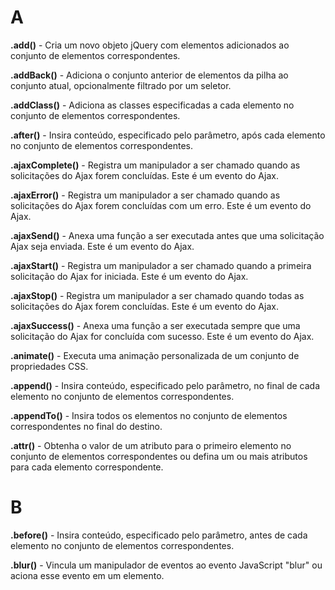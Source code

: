 # A

**.add()** - Cria um novo objeto jQuery com elementos adicionados ao conjunto de elementos correspondentes.

**.addBack()** - Adiciona o conjunto anterior de elementos da pilha ao conjunto atual, opcionalmente filtrado por um seletor.

**.addClass()** - Adiciona as classes especificadas a cada elemento no conjunto de elementos correspondentes.

**.after()** - Insira conteúdo, especificado pelo parâmetro, após cada elemento no conjunto de elementos correspondentes.

**.ajaxComplete()** - Registra um manipulador a ser chamado quando as solicitações do Ajax forem concluídas. Este é um evento do Ajax.

**.ajaxError()** - Registra um manipulador a ser chamado quando as solicitações do Ajax forem concluídas com um erro. Este é um evento do Ajax.

**.ajaxSend()** - Anexa uma função a ser executada antes que uma solicitação Ajax seja enviada. Este é um evento do Ajax.

**.ajaxStart()** - Registra um manipulador a ser chamado quando a primeira solicitação do Ajax for iniciada. Este é um evento do Ajax.

**.ajaxStop()** - Registra um manipulador a ser chamado quando todas as solicitações do Ajax forem concluídas. Este é um evento do Ajax.

**.ajaxSuccess()** - Anexa uma função a ser executada sempre que uma solicitação do Ajax for concluída com sucesso. Este é um evento do Ajax.

**.animate()** - Executa uma animação personalizada de um conjunto de propriedades CSS.

**.append()** - Insira conteúdo, especificado pelo parâmetro, no final de cada elemento no conjunto de elementos correspondentes.

**.appendTo()** - Insira todos os elementos no conjunto de elementos correspondentes no final do destino.

**.attr()** - Obtenha o valor de um atributo para o primeiro elemento no conjunto de elementos correspondentes ou defina um ou mais atributos para cada elemento correspondente.

# B

**.before()** - Insira conteúdo, especificado pelo parâmetro, antes de cada elemento no conjunto de elementos correspondentes.

**.blur()** - Vincula um manipulador de eventos ao evento JavaScript "blur" ou aciona esse evento em um elemento.
